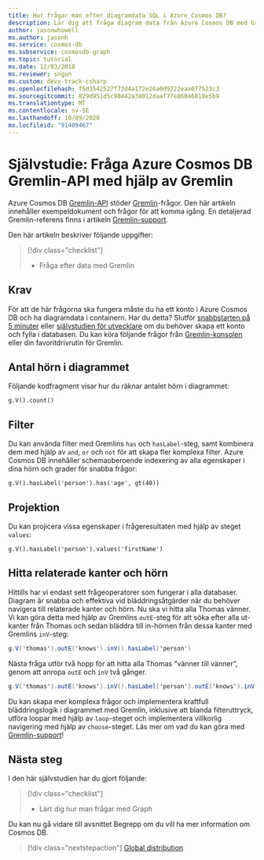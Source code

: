 ```yaml
---
title: Hur frågar man efter diagramdata SQL i Azure Cosmos DB?
description: Lär dig att fråga diagram data från Azure Cosmos DB med Gremlin-frågor
author: jasonwhowell
ms.author: jasonh
ms.service: cosmos-db
ms.subservice: cosmosdb-graph
ms.topic: tutorial
ms.date: 12/03/2018
ms.reviewer: sngun
ms.custom: devx-track-csharp
ms.openlocfilehash: f5d3542527f73d4a172e26a0d9222eaa077523c3
ms.sourcegitcommit: 829d951d5c90442a38012daaf77e86046018e5b9
ms.translationtype: MT
ms.contentlocale: sv-SE
ms.lasthandoff: 10/09/2020
ms.locfileid: "91409467"
---
```

# <a name="tutorial-query-azure-cosmos-db-gremlin-api-by-using-gremlin"></a>Självstudie: Fråga Azure Cosmos DB Gremlin-API med hjälp av Gremlin

Azure Cosmos DB [Gremlin-API](graph-introduction.md) stöder [Gremlin](https://github.com/tinkerpop/gremlin/wiki)-frågor. Den här artikeln innehåller exempeldokument och frågor för att komma igång. En detaljerad Gremlin-referens finns i artikeln [Gremlin-support](gremlin-support.md).

Den här artikeln beskriver följande uppgifter: 

> [!div class="checklist"]
> * Fråga efter data med Gremlin

## <a name="prerequisites"></a>Krav

För att de här frågorna ska fungera måste du ha ett konto i Azure Cosmos DB och ha diagramdata i containern. Har du detta? Slutför [snabbstarten på 5 minuter](create-graph-dotnet.md) eller [självstudien för utvecklare](tutorial-query-graph.md) om du behöver skapa ett konto och fylla i databasen. Du kan köra följande frågor från [Gremlin-konsolen](https://tinkerpop.apache.org/docs/current/reference/#gremlin-console) eller din favoritdrivrutin för Gremlin.

## <a name="count-vertices-in-the-graph"></a>Antal hörn i diagrammet

Följande kodfragment visar hur du räknar antalet hörn i diagrammet:

```
g.V().count()
```

## <a name="filters"></a>Filter

Du kan använda filter med Gremlins `has` och `hasLabel`-steg, samt kombinera dem med hjälp av `and`, `or` och `not` för att skapa fler komplexa filter. Azure Cosmos DB innehåller schemaoberoende indexering av alla egenskaper i dina hörn och grader för snabba frågor:

```
g.V().hasLabel('person').has('age', gt(40))
```

## <a name="projection"></a>Projektion

Du kan projicera vissa egenskaper i frågeresultaten med hjälp av steget `values`:

```
g.V().hasLabel('person').values('firstName')
```

## <a name="find-related-edges-and-vertices"></a>Hitta relaterade kanter och hörn

Hittills har vi endast sett frågeoperatorer som fungerar i alla databaser. Diagram är snabba och effektiva vid bläddringsåtgärder när du behöver navigera till relaterade kanter och hörn. Nu ska vi hitta alla Thomas vänner. Vi kan göra detta med hjälp av Gremlins `outE`-steg för att söka efter alla ut-kanter från Thomas och sedan bläddra till in-hörnen från dessa kanter med Gremlins `inV`-steg:

```cs
g.V('thomas').outE('knows').inV().hasLabel('person')
```

Nästa fråga utför två hopp för att hitta alla Thomas ”vänner till vänner”, genom att anropa `outE` och `inV` två gånger. 

```cs
g.V('thomas').outE('knows').inV().hasLabel('person').outE('knows').inV().hasLabel('person')
```

Du kan skapa mer komplexa frågor och implementera kraftfull bläddringslogik i diagrammet med Gremlin, inklusive att blanda filteruttryck, utföra loopar med hjälp av `loop`-steget och implementera villkorlig navigering med hjälp av `choose`-steget. Läs mer om vad du kan göra med [Gremlin-support](gremlin-support.md)!

## <a name="next-steps"></a>Nästa steg

I den här självstudien har du gjort följande:

> [!div class="checklist"]
> * Lärt dig hur man frågar med Graph 

Du kan nu gå vidare till avsnittet Begrepp om du vill ha mer information om Cosmos DB.

> [!div class="nextstepaction"]
> [Global distribution](distribute-data-globally.md) 

